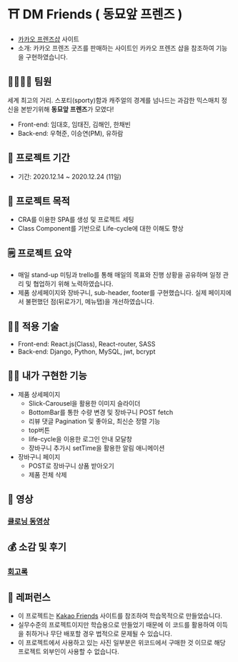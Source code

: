 # ⛩ DM Friends ( 동묘앞 프렌즈 )

- [카카오 프렌즈샵](https://store.kakaofriends.com/kr/index) 사이트
- 소개: 카카오 프렌즈 굿즈를 판매하는 사이트인 카카오 프렌즈 샵을 참조하여 기능을 구현하였습니다.

## 👨‍👩‍👧‍👦 팀원

세계 최고의 거리. 스포티(sporty)함과 캐주얼의 경계를 넘나드는 과감한 믹스매치 정신을 본받기위해 **동묘앞 프렌즈**가 모였다!

- Front-end: 임대호, 임태진, 김해인, 한채빈
- Back-end: 우혁준, 이승연(PM), 유하람

## 📅 프로젝트 기간

- 기간: 2020.12.14 ~ 2020.12.24 (11일)

## 📌 프로젝트 목적

- CRA를 이용한 SPA를 생성 및 프로젝트 세팅
- Class Component를 기반으로 Life-cycle에 대한 이해도 향상

## 🗒 프로젝트 요약

- 매일 stand-up 미팅과 trello를 통해 매일의 목표와 진행 상황을 공유하며 일정 관리 및 협업하기 위해 노력하였습니다.
- 제품 상세페이지와 장바구니, sub-header, footer를 구현했습니다. 실제 페이지에서 불편했던 점(뒤로가기, 메뉴탭)을 개선하였습니다.

## 🧑‍💻 적용 기술

- Front-end: React.js(Class), React-router, SASS
- Back-end: Django, Python, MySQL, jwt, bcrypt

## 💁‍♀️ 내가 구현한 기능

- 제품 상세페이지
  - Slick-Carousel을 활용한 이미지 슬라이더
  - BottomBar를 통한 수량 변경 및 장바구니 POST fetch
  - 리뷰 댓글 Pagination 및 좋아요, 최신순 정렬 기능
  - top버튼
  - life-cycle을 이용한 로그인 안내 모달창
  - 장바구니 추가시 setTime을 활용한 알림 애니메이션
- 장바구니 페이지
  - POST로 장바구니 상품 받아오기
  - 제품 전체 삭제

## 🎥 영상

### [클로닝 동영상](https://youtu.be/r2SD8_ePyOI)

## 💰 소감 및 후기

### [회고록](https://velog.io/@ingdaeho/first-project)

## 💎 레퍼런스

- 이 프로젝트는 [Kakao Friends](https://store.kakaofriends.com/kr/index) 사이트를 참조하여 학습목적으로 만들었습니다.
- 실무수준의 프로젝트이지만 학습용으로 만들었기 때문에 이 코드를 활용하여 이득을 취하거나 무단 배포할 경우 법적으로 문제될 수 있습니다.
- 이 프로젝트에서 사용하고 있는 사진 일부분은 위코드에서 구매한 것 이므로 해당 프로젝트 외부인이 사용할 수 없습니다.
